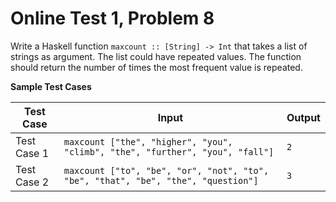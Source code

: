 # Online Test 1, Problem 8

Write a Haskell function `maxcount :: [String] -> Int` that takes a list of strings as argument. The list could have repeated values. The function should return the number of times the most frequent value is repeated.

**Sample Test Cases**

Test Case | Input	| Output
--------- | ----- | ------
Test Case 1	| `maxcount ["the", "higher", "you", "climb", "the", "further", "you", "fall"]` | `2`
Test Case 2	| `maxcount ["to", "be", "or", "not", "to",  "be", "that", "be", "the", "question"]` | `3`
